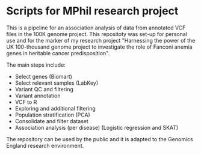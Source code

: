 # Scripts for MPhil research project  

This is a pipeline for an association analysis of data from annotated VCF files in the 100K genome project. This repositoty was set-up for personal use and for the marker of my research project "Harnessing the power of the UK 100-thousand genome project to investigate the role of Fanconi anemia genes in heritable cancer predisposition".

The main steps include: 

- Select genes (Biomart)
- Select relevant samples (LabKey)
- Variant QC and filtering
- Variant annotation
- VCF to R 
- Exploring and additional filtering
- Population stratification (PCA)
- Consolidate and filter dataset
- Association analysis (per disease) (Logistic regression and SKAT)

The repository can be used by the public and it is adapted to the Genomics England research environment. 
